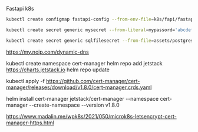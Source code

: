 Fastapi k8s

```bash
kubectl create configmap fastapi-config --from-env-file=k8s/fapi/fastapi.env

kubectl create secret generic mysecret --from-literal=mypassord='abcdefh1234' --from-literal=myapikey='12345678'

kubectl create secret generic sqlfilesecret --from-file=assets/postgres/init.sql

```

https://my.noip.com/dynamic-dns


kubectl create namespace cert-manager
helm repo add jetstack https://charts.jetstack.io
helm repo update

kubectl apply -f https://github.com/cert-manager/cert-manager/releases/download/v1.8.0/cert-manager.crds.yaml

helm install cert-manager jetstack/cert-manager --namespace cert-manager --create-namespace --version v1.8.0


https://www.madalin.me/wpk8s/2021/050/microk8s-letsencrypt-cert-manager-https.html